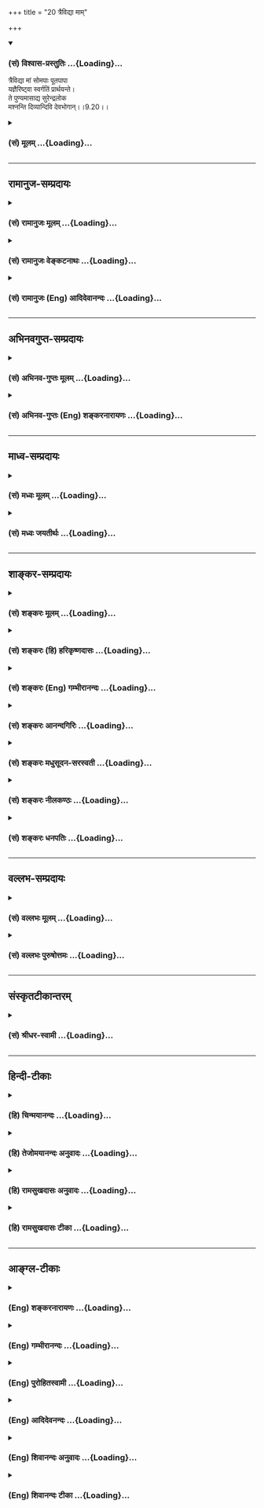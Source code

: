 +++
title = "20 त्रैविद्या माम्"

+++
<div class="js_include" newlevelforh1="3" title="(सं) विश्वास-प्रस्तुतिः" unfilled url="/purANam_vaiShNavam/mahAbhAratam/06-bhIShma-parva/03-bhagavad-gItA-parva/saMskRtam/vishvAsa-prastutiH/09_rAja-vidyA-rAja-guhy/20_traividyA_mAm.md">
<details open><summary><h3>(सं) विश्वास-प्रस्तुतिः ...{Loading}...</h3></summary>

त्रैविद्या मां सोमपाः पूतपापा  
यज्ञैरिष्ट्वा स्वर्गतिं प्रार्थयन्ते।  
ते पुण्यमासाद्य सुरेन्द्रलोक  
मश्नन्ति दिव्यान्दिवि देवभोगान्।।9.20।।
</details>
</div>
<div class="js_include collapsed" newlevelforh1="3" title="(सं) मूलम्" unfilled url="/purANam_vaiShNavam/mahAbhAratam/06-bhIShma-parva/03-bhagavad-gItA-parva/saMskRtam/mUlam/09_rAja-vidyA-rAja-guhy/20_traividyA_mAm.md">
<details><summary><h3>(सं) मूलम् ...{Loading}...</h3></summary>

त्रैविद्या मां सोमपाः पूतपापा  
यज्ञैरिष्ट्वा स्वर्गतिं प्रार्थयन्ते।  
ते पुण्यमासाद्य सुरेन्द्रलोक  
मश्नन्ति दिव्यान्दिवि देवभोगान्।।9.20।।
</details>
</div>


_________________
## रामानुज-सम्प्रदायः
<div class="js_include collapsed" newlevelforh1="3" title="(सं) रामानुजः मूलम्" unfilled url="/purANam_vaiShNavam/mahAbhAratam/06-bhIShma-parva/03-bhagavad-gItA-parva/saMskRtam/rAmAnujaH/mUlam/09_rAja-vidyA-rAja-guhy/20_traividyA_mAm.md">
<details><summary><h3>(सं) रामानुजः मूलम् ...{Loading}...</h3></summary>

।।9.20।। ऋग्यजुः सामरूपाः तिस्रो विद्याः त्रिविद्यम्; केवलं
त्रिविद्यनिष्ठाः **त्रैविद्याः।** न तु त्रय्यन्तं निष्ठाः;
त्रय्यन्तनिष्ठा हि महात्मानः पूर्वोक्तप्रकारेण अखिलवेदवेद्यं माम् एव
ज्ञात्वा अतिमात्रमद्भक्तिकारितकीर्तनादिभिः ज्ञानयज्ञेन च मदेकप्राप्या
माम् एव उपासते। त्रैविद्याः तु वेदप्रतिपाद्यकेवलेन्द्रादियागशिष्टसोमान्
पिबन्तः **पूतपापाः** स्वर्गादिप्राप्तिविरोधिपापात् पूताः तैः
केवलेन्द्रादिदैवत्यतया अनुसंहितैः **यज्ञैः** वस्तुतः तद्रूपं **माम्
इष्ट्वा** तथा अवस्थितं माम् अजानन्तः **स्वर्गतिं प्रार्थयन्ते। ते
पुण्यं** दुःखासंभिन्नं **सुरेन्द्रलोकं** प्राप्य तत्र **दिव्यान्
देवभोगान्** अश्नन्ति।

</details>
</div>
<div class="js_include collapsed" newlevelforh1="3" title="(सं) रामानुजः वेङ्कटनाथः" unfilled url="/purANam_vaiShNavam/mahAbhAratam/06-bhIShma-parva/03-bhagavad-gItA-parva/saMskRtam/rAmAnujaH/venkaTanAthaH/09_rAja-vidyA-rAja-guhy/20_traividyA_mAm.md">
<details><summary><h3>(सं) रामानुजः वेङ्कटनाथः ...{Loading}...</h3></summary>

  
  
।।9.20।। सदसच्चाहमर्जुन इत्यस्यानन्तरंत्रैविद्याः इत्यादिकमसङ्गतमिति
शङ्कायां पूर्वोत्तरानुवृत्तप्रघट्टाकार्थं प्रदर्शयन् सङ्गतिमाह -- एवं
महात्मनामिति। महात्मनां ज्ञानिनां भगवदनुभवैकभोगानामिति
त्रिभिःमहात्मानस्तुज्ञात्वाअनन्यमनसः \[9।13\] इति
प्रागुक्तस्मारणम्। अवजानन्ति \[9।11\] इत्याद्यपेक्षयामहात्मानस्तु
इत्यादेः विशेषकथनरूपत्वेऽपि
भजनकीर्तनादेर्भक्तस्वरूपनिरूपकतयावृत्तमुक्त्वेत्युक्तम्। एवं
निरूपितस्वरूपाणां तेषां निरतिशयफलसौकर्यादिकमभिधास्यमानं विशेषो
भवितुमर्हतीतितेषामेव विशेषं दर्शयितुमित्युक्तम्। अज्ञानामित्यनेनपरं
भावमजानन्तः \[9।11\] इति प्रागुक्ता एवात्र फल्गुफलयोगादिभिः प्रपञ्च्यन्त
इति सूचितम्। त्रैविद्याः इत्यत्र सङ्ख्याविशेषप्रसिद्ध्यात्रयीधर्मम् इति
वक्ष्यमाणानुसन्धानाच्च विद्यां विशिंषन् समासार्थं चाहऋग्यजुरिति। तिस्रो
विद्याः समाहृता इति द्रष्टव्यम्। द्विगुसमासत्वात्
त्रिविद्यमित्येकवद्भावनपुंसकत्वे। अकारान्तोत्तरपदो द्विगुः स्त्रियां
भाष्यते इत्यस्यपात्रादिभ्यः प्रतिषेधो वक्तव्यः इत्यपवादः। तदधीते तद्वेद
\[अष्टा.4।2।59\] इत्यण्प्रत्ययविवक्षयाऽऽहत्रिविद्यनिष्ठा इति।
सर्ववेदविषयत्वे विरोधात्कर्ममात्रविषयत्वज्ञापनायकेवलशब्दः। तदेव विशदयतिन
तु त्रय्यन्तनिष्ठा इति। विषयव्यवस्थापनाय पूर्वोक्तानां महात्मनामपि
वेदैकदेशभूतोपनिषन्निष्ठत्वं सर्वस्यापि वेदस्य तत्तद्द्वारा
भगवत्परत्वस्वीकारं च वदन्;
यथावस्थितज्ञानाधीनपुरुषार्थविशेषाभिलाषतदुपायनिष्ठतामात्रेण
विशेषात्सिद्धान्तान्तरनिष्ठत्वभ्रमं च व्युदस्यन्;
केवलत्रयीनिष्ठवृत्तव्याख्यानावसरे तद्व्यवच्छेद्यमखिलं
दर्शयतित्रय्यन्तनिष्ठा हीति। एतेन प्रकरणान्तरेषुचतुर्थी विद्या इति
मोक्षसाधनभूता त्रय्यन्तविद्यैवोच्यते इति दर्शितम्। यथाऽऽह जनकाय
याज्ञवल्क्यः -- एषा तेऽऽन्वीक्षिकी विद्या चतुर्थी साम्परायिकी
\[म.भा.12।318।47\] इतिचतुर्थी राजशार्दूल विद्यैषा साम्परायिकी
\[म.भा.12।318।35\] इति च। वेदप्रतिपाद्येति --
कर्मभागमात्रप्रतिपाद्येत्यर्थः। महात्मनामपि
विद्याङ्गकर्मगतसोमपानसद्भावात्तद्व्यवच्छेदायोक्तंकेवलेन्द्रादियागशिष्टेति।
अयज्ञशिष्टसोमपानस्याधर्मत्वाद्यागशिष्टत्वोक्तिः। स्वर्गतिं प्रार्थयन्ते
इत्यनन्तरमभिधानात्तत्प्रतिबन्धकपापनिरासकत्वमात्रमेवात्र
सोमपानस्येत्यभिप्रायेण स्वर्गादिप्राप्तिविरोधिपापात्पूता इत्युक्तम्।
स्वर्गशब्दोपलक्षणार्थत्वज्ञापनायादिशब्दः। पापस्य पूतत्वं नाम निरस्तत्वम्
तदेव हि पुरुषस्य पूतत्वमित्यभिप्रायेणपापात्पूता इति निर्देशः।
पापान्मुक्ता इत्यर्थः। स्वर्गाद्यर्थिनां तत्त्वतो भगवज्ज्ञानाभावस्य
साक्षाद्भगवद्याजिनां भगवत्प्राप्तेः केवलेन्द्रादियागानामपि वस्तुतः
परमपुरुषाराधनरूपत्वस्य तज्ज्ञानाभावाच्च तेषां वैकल्यस्यये
त्वन्यदेवताभक्ताः \[9।23\] इत्यादिश्लोकत्रयेण
वक्ष्यमाणत्वात्;यज्ञैर्मामिष्ट्वा इत्येतत्परमपुरुषस्य
स्वानुसन्धानमात्रमूलं वचः न पुनर्यजमानानुसन्धानमूलमिति
ज्ञापनायोक्तंतैरित्यादि अजानन्त इत्यन्तम्। अनुष्ठानस्य
फलकामनापूर्वकत्वेऽपि यज्ञानन्तरमेव हि फलं देहीति देवतां प्रति प्रार्थनम्
अतःइष्ट्वा प्रार्थयन्ते इति क्रमोपपत्तिः।
पुण्यक्रियातज्जन्यादृष्टयोर्लोकसामानाधिकरण्यायोगात् सुरेन्द्रलोकस्य
फलमात्ररूपस्य पावनत्वेनाश्रुतत्वात् प्रभूतदुःखासम्भिन्नत्वस्य च
श्रुतत्वात्पुण्यप्रतिक्षेप्यपापकार्यदुःखनिवृत्तिपरोऽयं पुण्यशब्द
इत्यभिप्रायेणोक्तंदुःखासम्भिन्नमिति। पुण्यसाध्यसुखमयत्वलक्षणायां वा
दुःखनिवृत्तिरर्थसिद्धा। पुण्यसाध्यत्वलक्षणायां त्वर्थतः पुनरुक्तिः
स्यात्। सुरेन्द्रलोकं प्राप्य इत्युक्तेऽपि पुनःदिवि इति निर्देशो
विचित्रभोगाश्रयतत्तदवान्तरप्रदेशविशेषविषयो
भवितुमर्हतीतितत्रतत्रेत्युक्तम्। दिव्यानिति मोहनत्वाय
भौमभोगवैलक्षण्यकथनम्। दिव्यान् दिवि भवान् देवभोगान् देवानां
भोग्यानित्यर्थः। देवभोग्यपशुपुरोडाशादिभौमव्यवच्छेदार्थं चदिव्यशब्दः।
देवा हि स्वरूपतः कालतश्च परिमितान् स्वभोगान् स्वयाजिभ्यः संविभजन्ते।
अश्नन्ति भुञ्जते; अनुभवन्तीत्यर्थः।  
  
भुक्त्वेति ह्यनूद्यते। विशालम् इत्यनेन भौमभोगापेक्षया
पृथुत्वसूचनम्। स्वर्गलोकं भुक्त्वेति स्वर्गलोकसम्भवान्
भोगाननुभूयेत्यर्थः। नहि स्वर्गानुभवाद्बन्धकपुण्यान्तरक्षयः कर्मशेषेण
विशिष्टजात्यादिप्राप्तिः श्रूयत इत्यभिप्रायेणोक्तंतदनुभवहेतुभूत इति।
एतेनस्वर्गेऽपि पातभीतस्य \[वि.पु.6।5।50\] इत्यादि दर्शितम्। मर्त्यशब्देन
भूलोकेऽप्यस्थिरत्वं द्योतितम्। एवंशब्दाभिप्रेतेन प्रकारेण त्रयीशब्दस्य
तत्र सङ्कोचं; कामकामत्वे हेतुं च दर्शयतिएवं त्रय्यन्तसिद्धज्ञानविधुरा
इति। अनुवादोऽयं स्वरूपतो मोक्षानुगुणस्यापि धर्मस्य
प्रकारविशेषात्पुनरावृत्तिहेतुत्वमिति ज्ञापनार्थः। पूर्वः कामशब्दः कर्मणि
व्युत्पन्न इत्याहकाम्यस्वर्गादिकामा इति। मोक्षस्यापि फलतया
काम्यमानत्वात्ततोऽत्र सङ्कोचाय स्वर्गादिशब्दः। केवलशब्देन
त्रय्यन्तसिद्धस्वाङ्गिभूतपरमधर्मराहित्योक्तिः। गतं चागतं च गतागतं; तदेव
लभन्ते। नहि गमनामनमात्रं दोष इत्यत्राहअल्पेति।
अनुभवदशायामप्यल्पत्वात्;यथा पशुरेवं स देवानाम् \[बृ.उ.1।4।10\] इति
प्रक्रिययाऽतिशयितब्रह्मादिसुखानुसन्धानेन दुःखत्वम तस्य
चास्थिरत्वानुसन्धानाद्दुःखतरत्वम् तत्प्रध्वंसागमे तु दुःखतमत्वम्
घटीयन्त्रन्यायेन पुनरावृत्त्यधीनगर्भवासव्याधिरनिरयादिसम्भवं तु दुःखं
वक्तुमपि दुस्सहम् तच्चासङ्ख्यातप्रवाहमिति भावः।

</details>
</div>
<div class="js_include collapsed" newlevelforh1="3" title="(सं) रामानुजः (Eng) आदिदेवानन्दः" unfilled url="/purANam_vaiShNavam/mahAbhAratam/06-bhIShma-parva/03-bhagavad-gItA-parva/saMskRtam/rAmAnujaH/english/AdidevAnandaH/09_rAja-vidyA-rAja-guhy/20_traividyA_mAm.md">
<details><summary><h3>(सं) रामानुजः (Eng) आदिदेवानन्दः ...{Loading}...</h3></summary>

9.20 The three Vedas consist of the Rk, Yajus and Saman. The followers
of the three Vedas are called 'Trai-vidyah', but they are not devoted to
Vedanta (or Trayyanta). The great souls, who rely on Vedanta, know Me,
as mentioned before, to be the only object to be known from all the
Vedas. Considering Me as the highest object of attainment, they worship
Me through singing My names etc., caused by deep devotion to Me, and
also through the sacrifice of knowledge. But the followers of the three
Vedas drink the Soma beverage, forming the remainder of sacrifices in
honour of Indra and other divinities, as prescribed by the Vedas. They
are thery purified of evil that stand in the way of attainment of
heaven. In these sacrifices, in which Indra etc., are regarded as
divinties, they really worship Me in the forms of these divinities. They
'however' do not know that I abide in them in that way, and so they pray
for the way to heaven etc. After attaining the world of Indra, which is
free from unhappiness, they enjoy everywhere the divine pleasures.

</details>
</div>


_________________
## अभिनवगुप्त-सम्प्रदायः
<div class="js_include collapsed" newlevelforh1="3" title="(सं) अभिनव-गुप्तः मूलम्" unfilled url="/purANam_vaiShNavam/mahAbhAratam/06-bhIShma-parva/03-bhagavad-gItA-parva/saMskRtam/abhinava-guptaH/mUlam/09_rAja-vidyA-rAja-guhy/20_traividyA_mAm.md">
<details><summary><h3>(सं) अभिनव-गुप्तः मूलम् ...{Loading}...</h3></summary>

।।9.20 -- 9.21।। नन्वेवं यदि बाह्ययागादिनाऽपि ब्रह्म प्राप्तिः +++(S
ब्रह्माप्तिः)+++ ; तर्हि अग्निष्टोमादिष्वपि किम् अन्यो याज्यः अभ्युपगमे
भेदवादः वासुदेव एव +++(S omits एव)+++ इति चेत्; कथं नापवर्गस्तैः \[प्राप्यते\]
तदर्थमुच्यते -- त्रैविद्या इत्यादि। ते तमित्यादि। यद्यपि ते मामेव
यजन्ते। तथापि स्वर्गमात्रप्रार्थनया मितं कर्म निजसत्त्वदुर्बलतया
स्वर्गादिमात्रेणैव फलेनावच्छिन्दन्ति। अत एवैषां पुनरावर्तको धर्मः। एवं
ते गतागतं लभन्ते; न तु यागस्य पुनरावृत्तिप्रसवधर्मा स्वभावः।

</details>
</div>
<div class="js_include collapsed" newlevelforh1="3" title="(सं) अभिनव-गुप्तः (Eng) शङ्करनारायणः" unfilled url="/purANam_vaiShNavam/mahAbhAratam/06-bhIShma-parva/03-bhagavad-gItA-parva/saMskRtam/abhinava-guptaH/english/shankaranArAyaNaH/09_rAja-vidyA-rAja-guhy/20_traividyA_mAm.md">
<details><summary><h3>(सं) अभिनव-गुप्तः (Eng) शङ्करनारायणः ...{Loading}...</h3></summary>

9.20 See Comment under 9.21

</details>
</div>


_________________
## माध्व-सम्प्रदायः
<div class="js_include collapsed" newlevelforh1="3" title="(सं) मध्वः मूलम्" unfilled url="/purANam_vaiShNavam/mahAbhAratam/06-bhIShma-parva/03-bhagavad-gItA-parva/saMskRtam/madhvaH/mUlam/09_rAja-vidyA-rAja-guhy/20_traividyA_mAm.md">
<details><summary><h3>(सं) मध्वः मूलम् ...{Loading}...</h3></summary>

।।9.20 -- 9.21।। तथापि मद्भजनमेवान्यदेवताभजनाद्वरमिति दर्शयति --
त्रैविद्या इत्यादिना।

</details>
</div>
<div class="js_include collapsed" newlevelforh1="3" title="(सं) मध्वः जयतीर्थः" unfilled url="/purANam_vaiShNavam/mahAbhAratam/06-bhIShma-parva/03-bhagavad-gItA-parva/saMskRtam/madhvaH/jayatIrthaH/09_rAja-vidyA-rAja-guhy/20_traividyA_mAm.md">
<details><summary><h3>(सं) मध्वः जयतीर्थः ...{Loading}...</h3></summary>

।।9.20 -- 9.21।। सदसच्चाहमर्जुन \[9।16\] इति
विज्ञानस्योपसंहृतत्वादुत्तरस्यासङ्गतिमाशङ्क्याह -- **तथापी**ति। अहं
क्रतुः \[9।16\] इत्यादिना सर्वक्रत्वादिभोक्तृत्वं यदुक्तं भगवतस्तदसदिति
वक्ष्यामीति गूढाभिसन्धिना यदि सर्वत्र भोक्ता भगवान्; तर्हि किं भागवतानां
त्रैविद्यानां च फलसाम्यमेव इति,पृष्टस्येदमुत्तरमित्याशयः। तथापि सर्वत्र
भगवतो भोक्तृत्वेऽपि मद्भजनं भागवतैरनुष्ठितम्; देवतेति पित्राद्युपलक्षणम्
त्रैविद्याद्यनुष्ठिताद्वरमुत्कृष्टफलम्। इत्यादिना श्लोकत्रयेण।

</details>
</div>


_________________
## शाङ्कर-सम्प्रदायः
<div class="js_include collapsed" newlevelforh1="3" title="(सं) शङ्करः मूलम्" unfilled url="/purANam_vaiShNavam/mahAbhAratam/06-bhIShma-parva/03-bhagavad-gItA-parva/saMskRtam/shankaraH/mUlam/09_rAja-vidyA-rAja-guhy/20_traividyA_mAm.md">
<details><summary><h3>(सं) शङ्करः मूलम् ...{Loading}...</h3></summary>

।।9.20।। --,**त्रैविद्याः** ऋग्यजुःसामविदः **मां** वस्वादिदेवरूपिणं
**सोमपाः** सोमं पिबन्तीति सोमपाः; तेनैव सोमपानेन **पूतपापाः**
शुद्धकिल्बिषाः; **यज्ञैः** अग्निष्टोमादिभिः **इष्ट्वा** पूजयित्वा
**स्वर्गतिं** स्वर्गगमनं स्वरेव गतिः स्वर्गतिः ताम्; **प्रार्थयन्ते।**
**ते** च **पुण्यं** पुण्यफलम् **आसाद्य** संप्राप्य **सुरेन्द्रलोकं**
शतक्रतोः स्थानम् **अश्नन्ति** भुञ्जते **दिव्यान् दिवि** भवान्
अप्राकृतान् **देवभोगान्** देवानां भोगान्।।

</details>
</div>
<div class="js_include collapsed" newlevelforh1="3" title="(सं) शङ्करः (हि) हरिकृष्णदासः" unfilled url="/purANam_vaiShNavam/mahAbhAratam/06-bhIShma-parva/03-bhagavad-gItA-parva/saMskRtam/shankaraH/hindI/harikRShNadAsaH/09_rAja-vidyA-rAja-guhy/20_traividyA_mAm.md">
<details><summary><h3>(सं) शङ्करः (हि) हरिकृष्णदासः ...{Loading}...</h3></summary>

।।9.20।। परंतु जो विषयवासनायुक्त अज्ञानी --, ऋक्; यजु और साम -- इन तीनों
वेदोंको जाननेवाले; सोमरसका पान करनेवाले और पापरहित हुए अर्थात् सोमरसका
पान करनेसे जिनके पाप नष्ट हो गये हैं ऐसे सकाम पुरुष वसु आदि देवोंके
रूपमें स्थित मुझ परमात्माका अग्निष्टोमादि यज्ञोंद्वारा पूजन करके
स्वर्गप्राप्तिकी इच्छा करते हैं। वे अपने पुण्यके फलस्वरूप इन्द्रके
स्थानको पाकर स्वर्गमें देवताओंके दिव्य भोगोंको भोगते हैं अर्थात्
देवताओंके जो स्वर्गमें होनेवाले अप्राकृत भोग हैं उनको भोगते हैं।

</details>
</div>
<div class="js_include collapsed" newlevelforh1="3" title="(सं) शङ्करः (Eng) गम्भीरानन्दः" unfilled url="/purANam_vaiShNavam/mahAbhAratam/06-bhIShma-parva/03-bhagavad-gItA-parva/saMskRtam/shankaraH/english/gambhIrAnandaH/09_rAja-vidyA-rAja-guhy/20_traividyA_mAm.md">
<details><summary><h3>(सं) शङ्करः (Eng) गम्भीरानन्दः ...{Loading}...</h3></summary>

9.20 Those, again, who are ignorant and desirous of pleasures,
trai-vidyah, who are versed in the three Vedas, who know the Rk, Yajus
and Sama Vedas; somapah, who are drinkers of Soma; and who, as a result
of that very drinking of Soma, are puta-papah, purified of sin;
prarthayante, pray for; the svargatim, heavenly goal, the attainment of
heaven-heaven itself being the goal \[Ast. adds this portion-svareva
gatih, heaven itself being the goal.-Tr.\]-; istva, by worshipping; mam,
Me, existing in the forms of gods such as the Vasus and others; yajnaih,
through sacrifices such as the Agnistoma etc. And asadya, having
reached; surendra-lokam, the place (world) of the kind of gods, of
Indra; (which is) punyam, the result of righteousness; te, they;
asnanti, enjoy; divi, in heaven; the devyan, divine, heavenly,
supernatural;; deva-bhogan, pleasures of gods.

</details>
</div>
<div class="js_include collapsed" newlevelforh1="3" title="(सं) शङ्करः आनन्दगिरिः" unfilled url="/purANam_vaiShNavam/mahAbhAratam/06-bhIShma-parva/03-bhagavad-gItA-parva/saMskRtam/shankaraH/AnandagiriH/09_rAja-vidyA-rAja-guhy/20_traividyA_mAm.md">
<details><summary><h3>(सं) शङ्करः आनन्दगिरिः ...{Loading}...</h3></summary>

।।9.20।। भगवद्भक्तानामपि निष्कामाना(णा)मेव मुक्तिरिति दर्शयितुं सकामानां
पुंसां संसारमवतारयति -- **ये पुनरिति।** तिस्रो विद्या अधीयते विदन्तीति
वा; त्रैविद्या वेदविदस्तदाह -- **ऋगिति।** वस्वादीत्यादिशब्देन
सवनद्वयेशानादित्यारुद्राश्च गृह्यन्ते। शुद्धकिल्बिषाः निरस्तपापा इति
यावत्।

</details>
</div>
<div class="js_include collapsed" newlevelforh1="3" title="(सं) शङ्करः मधुसूदन-सरस्वती" unfilled url="/purANam_vaiShNavam/mahAbhAratam/06-bhIShma-parva/03-bhagavad-gItA-parva/saMskRtam/shankaraH/madhusUdana-sarasvatI/09_rAja-vidyA-rAja-guhy/20_traividyA_mAm.md">
<details><summary><h3>(सं) शङ्करः मधुसूदन-सरस्वती ...{Loading}...</h3></summary>

।।9.20।। एवमेकत्वेन पृथक्त्वेन बहुधा चेति त्रिविधा अपि निष्कामाः सन्तो
भगवन्तमुपासीनाः सत्त्वशुद्धिज्ञानोत्पत्तिद्वारेण क्रमेण मुच्यन्ते। ये तु
सकामाः सन्तो न केनापि प्रकारेण भगवन्तमुपासते किंतु स्वस्वकामसाधनानि
काम्यान्येव कर्माण्यनुतिष्ठन्ति ते सत्त्वशोधकाभावेन ज्ञानसाधमनधिरूढाः
पुनःपुनर्जन्ममरणप्रबन्धेन सर्वदा संसारदुःखमेवानुभवन्तीत्याह द्वाभ्यां।
ऋग्वेदयजुर्वेदसामवेदलक्षणा हौत्राध्वर्यवौद्गात्रप्रतिपत्तिहेतवस्तिस्रो
विद्या येषां ते त्रिविद्याः त्रिविद्या एव स्वार्थिकतद्धितेन
त्रैविद्यास्तिस्रो विद्या वदन्तीति वा वेदत्रयविदो याज्ञिकाः
यज्ञैरग्निष्टोमादिभिः क्रमेण सवनत्रये वसुरुद्रादित्यरूपिणं
मामीश्वरमिष्ट्वा तद्रूपेण मामजानन्तोऽपि वस्तुवृत्तेन पूजयित्वा अभिषुत्य
हुत्वा च सोमं पिबन्तीति समोपाः सन्तस्तेनैव सोमपानेन पूतपापा
निरस्तस्वभोगप्रतिबन्धकपापाः सकामतया स्वर्गतिं प्रार्थयन्ते नतु
सत्त्वशुद्धिज्ञानोत्पत्त्यादि। ते दिवि स्वर्गे लोके पुण्यं पुण्यफलं
सर्वोत्कृष्टं सुरेन्द्रलोकं शतक्रतोः स्थानमासाद्य
दिव्यान्मनुष्यैरलभ्यान् देवभोगान्देवदेहोपभोग्यान्कामानश्नन्ति भुञ्जते।

</details>
</div>
<div class="js_include collapsed" newlevelforh1="3" title="(सं) शङ्करः नीलकण्ठः" unfilled url="/purANam_vaiShNavam/mahAbhAratam/06-bhIShma-parva/03-bhagavad-gItA-parva/saMskRtam/shankaraH/nIlakaNThaH/09_rAja-vidyA-rAja-guhy/20_traividyA_mAm.md">
<details><summary><h3>(सं) शङ्करः नीलकण्ठः ...{Loading}...</h3></summary>

।।9.20।। ये पुनरुक्तेषु प्रकारेष्वन्यतमेनापि मां न भजन्ते ते केवलकर्मठाः
कां गतिं प्राप्नुवन्तीति शृणु -- **त्रैविद्या इति।** तिस्रः
ऋग्यजुःसामरूपाः विद्या येषां ते त्रिविद्याः त एव त्रैविद्याः सोमपाः
सोमपायिनो याज्ञिकाः यज्ञैर्मामिष्ट्वा स्वर्गतिं फलं प्रार्थयन्ते।
दिव्यानप्राकृतान्संकल्पमात्रोपनतान्दुःखासंभिन्नान्।

</details>
</div>
<div class="js_include collapsed" newlevelforh1="3" title="(सं) शङ्करः धनपतिः" unfilled url="/purANam_vaiShNavam/mahAbhAratam/06-bhIShma-parva/03-bhagavad-gItA-parva/saMskRtam/shankaraH/dhanapatiH/09_rAja-vidyA-rAja-guhy/20_traividyA_mAm.md">
<details><summary><h3>(सं) शङ्करः धनपतिः ...{Loading}...</h3></summary>

।।9.20।। एवं ते सततं कीर्तयन्तः यतन्तश्च दृढव्रताः। नमस्यन्तश्च मां
भक्त्या नित्ययुक्ता उपासते। ज्ञानयज्ञेन एकत्वेन पृथकत्वेन बहुधा चोपासते
इति पूर्वोक्तैर्वृत्तिप्रकारैः मां पूजयन्तस्ते साक्षात्परंपरया च मामेव
प्राप्नुवन्तीर्थादुक्तम् इदानीमाज्ञानां भगवद्भक्तिवर्जितानां
केवलकर्मजडानां स्वर्गप्राप्त्यापि संसारानिवृत्तिरित्याह -- त्रैविधा
इत्यादिना। ऋग्यजुःसामवेदप्रतिपादितकर्ममात्रज्ञाः याज्ञिकाः सोमं
पिबन्तीति सोमपास्तेनैव सोमपानेन पूतानि सर्वगप्रतिबन्धकानि येषां ते
शुद्धकिल्बिषाः धूतपापा इतियावत्।
यज्ञैरग्निष्टोमादिभिर्मामिन्द्रवस्वादिरुपिणमजानन्तोऽपि वस्तुवृत्त्या
तद्रूपिणं मामिष्ट्वा पजयित्वा ये स्वर्गतिं स्वर्गगमनं गम्यत इति गतिः फल
स्वरेव गतिरिति वा तां प्रार्थयन्ते च पुण्यं पुण्यफलं सुरेन्द्रस्य
देवराजस्य पुरंदरस्य लोकं स्वर्गलोकं आसाद्य संप्राप्य दिवि स्वर्गे
दिव्यान् दिविभवान् देवभोगान् देवैर्भोक्तुं योग्यान् भोगानश्रन्ति
भुञ्जते।

</details>
</div>


_________________
## वल्लभ-सम्प्रदायः
<div class="js_include collapsed" newlevelforh1="3" title="(सं) वल्लभः मूलम्" unfilled url="/purANam_vaiShNavam/mahAbhAratam/06-bhIShma-parva/03-bhagavad-gItA-parva/saMskRtam/vallabhaH/mUlam/09_rAja-vidyA-rAja-guhy/20_traividyA_mAm.md">
<details><summary><h3>(सं) वल्लभः मूलम् ...{Loading}...</h3></summary>

।।9.20 -- 9.21।। त्रैविद्या इति। त्रिगुणात्मकत्रिवेदविद्यायां निष्णाताः;
तथा च त्रिगुणकर्मकारिणः तथाविधैरेव यज्ञैस्तत्तद्देवताविशेषं समाराध्य
वस्तुतस्तत्राहमेवेति मामित्युक्तम्। स्वर्गतिं
प्रार्थयन्ते।। स्वर्गतिमित्युपलक्षणं कर्मानुगुणलोकानाम्। तथाहि निबन्धे --
सात्त्विकः सात्त्विकं कर्म यथा श्रुतिपरः कृती। स्वर्गलोकस्तस्य
सिद्धयेद्विमानैस्त्रीभिरावृतः।। पुण्यस्य तु तिरोधाने
पतत्यर्वाक्शिरास्ततः। पुण्यशेषं समादाय समीचीनेषु जायते। राजसं कर्म
कुर्वाणो मेर्वादिसुखभाग्भवेत्। तामसं कर्म कुर्वाणोऽधोलोके
सुखभाग्भवेत्।। राजसं सात्विकं कुर्वन् दैत्यसर्गेषु जायते। राजसं कर्म
कुर्वाणश्चन्द्रलोके सुखी भवेत्। वृष्टिद्वाराऽन्नरूपः सन् रेतोयोनिषु
जायते। तामसं कर्म कुर्वाणो यक्षलोके सुखी भवेत्। तामसः सात्विकं कुर्वन्
पितृलोके महीयते। राजसं कर्म कुर्वाणो भूतादिसुखमाप्नुयात्।। तामसं कर्म
कुर्वाणः सर्पादिसुखभाग्भवेत्। सर्वेषां पुनरावृत्तिस्तथा कर्म पुनर्भवः
इति। तदाह -- क्षीणे पुण्ये इति। न तु क्षीणे लोके तद्यथेह कर्मजितो
\[चितो\] लोकः क्षीयत एवमेव अमुत्र पुण्यजितो \[चितो\] लोकः क्षीयते
\[छां.उ.8।1।6\] इति श्रुतिस्तूपचारमात्रम्। एवं त्रयीधर्मपराः कामकामा
गतागतमवाप्नुवन्ति जन्ममरणपर्यावर्त्तमनुभवन्तो गुणप्रवाहमार्गे पतिता
भवन्तीत्यर्थः। अयं जायस्य म्रियस्वेति तृतीयो दुष्टोऽधर्म -- (गुण)
प्रवाहमार्ग उक्तः; तत्र अधर्मप्रवाहमार्गे जीवा नाङ्गीकृताः केनापि
स्वरूपेण किन्तु माययेति सिद्धान्तः।

</details>
</div>
<div class="js_include collapsed" newlevelforh1="3" title="(सं) वल्लभः पुरुषोत्तमः" unfilled url="/purANam_vaiShNavam/mahAbhAratam/06-bhIShma-parva/03-bhagavad-gItA-parva/saMskRtam/vallabhaH/puruShottamaH/09_rAja-vidyA-rAja-guhy/20_traividyA_mAm.md">
<details><summary><h3>(सं) वल्लभः पुरुषोत्तमः ...{Loading}...</h3></summary>

  
  
।।9.20।। एवं बहुप्रकारकं यत्स्वस्वरूपमुक्तं तदज्ञात्वा ये
यज्ञाद्रिकमन्यया कुर्वन्ति सकामास्ते जन्ममरणात्मके संसारे तिष्ठन्तीत्याह
द्वाभ्याम् -- त्रैविद्या इति। त्रैविद्याः वेदत्रयीनिरूपितकर्मकर्त्तारः।
सोमपाः यज्ञशेषामृतपातारः। पूतपापाः कर्मिणां पापसम्भवाद्विधूतकल्मषाः।
यज्ञैरेव वा विधूतकल्मषाः। मां यज्ञैरिष्ट्वा मदाज्ञारूपत्वेन
भक्तिप्रतिबन्धनिवर्तकत्वमज्ञात्वा तत्स्वरूपं चाज्ञात्वा स्वर्गतिं
इन्द्रादिलोकं प्रार्थयन्ते।  
  

</details>
</div>


_________________
## संस्कृतटीकान्तरम्
<div class="js_include collapsed" newlevelforh1="3" title="(सं) श्रीधर-स्वामी" unfilled url="/purANam_vaiShNavam/mahAbhAratam/06-bhIShma-parva/03-bhagavad-gItA-parva/saMskRtam/shrIdhara-svAmI/09_rAja-vidyA-rAja-guhy/20_traividyA_mAm.md">
<details><summary><h3>(सं) श्रीधर-स्वामी ...{Loading}...</h3></summary>

।।9.20।। तदेवम्अवजानन्ति मां मूढा इत्यादिश्लोकद्वयेन क्षिप्रफलाशया
देवतान्तरं भजन्तो मां नाद्रियन्त इत्यभक्ता दर्शिताः। महात्मानस्तु मां
पार्थ इत्यादिना च भक्ता उक्तास्तत्रैकत्वेन पृथक्त्वेन वा परमेश्वरं
श्रीवासुदेवं ये न भजन्ति तेषां जन्ममृत्युप्रवाहो दुर्वार इत्याह **--
त्रैविद्या मामिति द्वाभ्याम्।** ऋग्यजुःसामलक्षणास्तिस्रो विद्या येषां ते
त्रिविद्याः एव त्रैविद्याः स्वार्थे तद्धितः। तिस्रो विद्या अधीयन्ते
जानन्तीति वा त्रैविद्याः। वेदत्रयोक्तकर्मतत्परा इत्यर्थः।
वेदत्रयविहितैर्यज्ञैर्मामिष्ट्वा ममैव रूपं देवतान्तरमित्यजानन्तोऽपि
वस्तुत इन्द्रादिरूपेण मामेवेष्ट्वा संपूज्य यज्ञशेषं सोमं पिबन्तीति
सोमपाः तेनैव पूतपापाः शोधितकल्मषाः सन्तः स्वर्गतिं स्वर्गं प्रति गतिं ये
प्रार्थयन्ते ते पुण्यफलरूपं सुरेन्द्रस्य लोकं स्वर्गमासाद्य प्राप्य दिवि
स्वर्गे दिव्यानुत्तमान्देवानां भोगानश्नन्ति भुञ्जते।

</details>
</div>


_________________
## हिन्दी-टीकाः
<div class="js_include collapsed" newlevelforh1="3" title="(हि) चिन्मयानन्दः" unfilled url="/purANam_vaiShNavam/mahAbhAratam/06-bhIShma-parva/03-bhagavad-gItA-parva/hindI/chinmayAnandaH/09_rAja-vidyA-rAja-guhy/20_traividyA_mAm.md">
<details><summary><h3>(हि) चिन्मयानन्दः ...{Loading}...</h3></summary>

।।9.20।। च्ड्ढड्ढ क्दृथ्र्थ्र्ड्ढदद्यठ्ठद्धन्र् द्वदड्डड्ढद्ध 9.21

</details>
</div>
<div class="js_include collapsed" newlevelforh1="3" title="(हि) तेजोमयानन्दः अनुवादः" unfilled url="/purANam_vaiShNavam/mahAbhAratam/06-bhIShma-parva/03-bhagavad-gItA-parva/hindI/tejomayAnandaH/anuvAdaH/09_rAja-vidyA-rAja-guhy/20_traividyA_mAm.md">
<details><summary><h3>(हि) तेजोमयानन्दः अनुवादः ...{Loading}...</h3></summary>

।।9.20।। तीनों वेदों के ज्ञाता (वेदोक्त सकाम कर्म करने वाले), सोमपान
करने वाले एवं पापों से पवित्र हुए पुरुष मुझे यज्ञों के द्वारा पूजकर
स्वर्ग प्राप्ति चाहते हैं; वे पुरुष अपने पुण्यों के फलरूप इन्द्रलोक को
प्राप्त कर स्वर्ग में दिव्य देवताओं के भोग भोगते हैं।।

</details>
</div>
<div class="js_include collapsed" newlevelforh1="3" title="(हि) रामसुखदासः अनुवादः" unfilled url="/purANam_vaiShNavam/mahAbhAratam/06-bhIShma-parva/03-bhagavad-gItA-parva/hindI/rAmasukhadAsaH/anuvAdaH/09_rAja-vidyA-rAja-guhy/20_traividyA_mAm.md">
<details><summary><h3>(हि) रामसुखदासः अनुवादः ...{Loading}...</h3></summary>

।।9.20।। वेदत्रयीमें कहे हुए सकाम अनुष्ठानको करनेवाले और सोमरसको
पीनेवाले जो पापरहित मनुष्य यज्ञोंके द्वारा इन्द्ररूपसे मेरा पूजन करके
स्वर्ग-प्राप्तिकी प्रार्थना करते हैं, वे पुण्यके फलस्वरूप इन्द्रलोकको
प्राप्त करके वहाँ स्वर्गमें देवताओंके दिव्य भोगोंको भोगते हैं।

</details>
</div>
<div class="js_include collapsed" newlevelforh1="3" title="(हि) रामसुखदासः टीका" unfilled url="/purANam_vaiShNavam/mahAbhAratam/06-bhIShma-parva/03-bhagavad-gItA-parva/hindI/rAmasukhadAsaH/TIkA/09_rAja-vidyA-rAja-guhy/20_traividyA_mAm.md">
<details><summary><h3>(हि) रामसुखदासः टीका ...{Loading}...</h3></summary>

।।9.20।।***व्याख्या--'*****त्रैविद्याः मां सोमपाः ৷৷. दिव्यान्दिवि
देवभागान्'--**संसारके मनुष्य प्रायः यहाँके भोगोंमें ही लगे रहते हैं
उनमें जो भी विशेष बुद्धिमान् कहलाते हैं, उनके हृदयमें भी
उत्पत्ति-विनाशशील वस्तुओंका महत्त्व रहनेके कारण जब वे ऋक्, साम और यजुः
-- इन तीनों वेदोंमें कहे हुए सकाम कर्मोंका तथा उनके फलका वर्णन सुनते
हैं, तब वे (वेदोंमें आस्तिकभाव होनेके कारण) यहाँके भोगोंकी इतनी परवाह न
करके स्वर्गके भोगोंके लिये ललचा उठते हैं और स्वर्गप्राप्तिके लिये
वेदोंमें कहे हुए यज्ञोंके अनुष्ठानमें लग जाते हैं। ऐसे मनुष्योंके लिये
ही यहाँ **'त्रैविद्याः'** पद आया है।  
  
सोमलता अथवा सोमवल्ली नामकी एक लता होती है। उसके विषयमें शास्त्रमें आता
है कि जैसे शुक्लपक्षमें प्रतिदिन चन्द्रमाकी एक-एक कला बढ़ते-बढ़ते
पूर्णिमाको कलाएँ पूर्ण हो जाती हैं और कृष्णपक्षमें प्रतिदिन एक-एक कला
क्षीण होते-होते अमावस्याको कलाएँ सर्वथा क्षीण हो जाती हैं ऐसे ही उस
सोमलताका भी शुक्लपक्षमें प्रतिदिन एक-एक पत्ता निकलते-निकलते पूर्णिमातक
पंद्रह पत्ते निकल आते हैं और कृष्णपक्षमें प्रतिदिन एक-एक पत्ता
गिरते-गिरते अमावस्यातक पूरे पत्ते गिर जाते हैं **(टिप्पणी प₀ 506)**। उस
सोमलताके रसको सोमरस कहते हैं। यज्ञ करनेवाले उस सोमरसको वैदिक मन्त्रोंके
द्वारा अभिमन्त्रित करके पीते हैं, इसलिये उनको **'सोमपाः'** कहा गया है।

</details>
</div>


_________________
## आङ्ग्ल-टीकाः
<div class="js_include collapsed" newlevelforh1="3" title="(Eng) शङ्करनारायणः" unfilled url="/purANam_vaiShNavam/mahAbhAratam/06-bhIShma-parva/03-bhagavad-gItA-parva/english/shankaranArAyaNaH/09_rAja-vidyA-rAja-guhy/20_traividyA_mAm.md">
<details><summary><h3>(Eng) शङ्करनारायणः ...{Loading}...</h3></summary>

9.20. The masters of the three Vedas, the Somadrinkers, purified of
their sins, aspire for the heavengoal by offering sacrifices to Me. They
attain the meritorious world of the lord of gods and taste in the heaven
the heavenly pleasures of the gods.

</details>
</div>
<div class="js_include collapsed" newlevelforh1="3" title="(Eng) गम्भीरानन्दः" unfilled url="/purANam_vaiShNavam/mahAbhAratam/06-bhIShma-parva/03-bhagavad-gItA-parva/english/gambhIrAnandaH/09_rAja-vidyA-rAja-guhy/20_traividyA_mAm.md">
<details><summary><h3>(Eng) गम्भीरानन्दः ...{Loading}...</h3></summary>

9.20 Those who are versed in the Vedas, who are drinkers of Soma and are
purified of sin, pray for the heavenly goal by worshipping Me through
sacrifices. Having reached the place (world) of the king of gods, which
is the result of righteousness, they enjoy in heaven th divine pleasure
of gods.

</details>
</div>
<div class="js_include collapsed" newlevelforh1="3" title="(Eng) पुरोहितस्वामी" unfilled url="/purANam_vaiShNavam/mahAbhAratam/06-bhIShma-parva/03-bhagavad-gItA-parva/english/purohitasvAmI/09_rAja-vidyA-rAja-guhy/20_traividyA_mAm.md">
<details><summary><h3>(Eng) पुरोहितस्वामी ...{Loading}...</h3></summary>

9.20 Those who are versed in the scriptures, who drink the mystic
Soma-juice and are purified from sin, but who while worshipping Me with
sacrifices pray that I will lead them to heaven; they reach the holy
world where lives the Controller of the Powers of Nature, and they enjoy
the feasts of Paradise.

</details>
</div>
<div class="js_include collapsed" newlevelforh1="3" title="(Eng) आदिदेवनन्दः" unfilled url="/purANam_vaiShNavam/mahAbhAratam/06-bhIShma-parva/03-bhagavad-gItA-parva/english/AdidevanandaH/09_rAja-vidyA-rAja-guhy/20_traividyA_mAm.md">
<details><summary><h3>(Eng) आदिदेवनन्दः ...{Loading}...</h3></summary>

9.20 Those who are versed in the three Vedas, being purified from sin by
drinking the Soma juice, pray for the passage to heaven and worship Me
by sacrifices. Reaching the holy realm of the chief of the gods, they
enjoy in heaven celestial pleasures of the gods.

</details>
</div>
<div class="js_include collapsed" newlevelforh1="3" title="(Eng) शिवानन्दः अनुवादः" unfilled url="/purANam_vaiShNavam/mahAbhAratam/06-bhIShma-parva/03-bhagavad-gItA-parva/english/shivAnandaH/anuvAdaH/09_rAja-vidyA-rAja-guhy/20_traividyA_mAm.md">
<details><summary><h3>(Eng) शिवानन्दः अनुवादः ...{Loading}...</h3></summary>

9.20 The knowers of the three Vedas, the drinkers of Soma, purified of
all sins, worshipping Me by sacrifices, pray for the way to heaven; they
reach the holy world of the Lord of the gods and enjoy in heavn the
divine pleasures of the gods.

</details>
</div>
<div class="js_include collapsed" newlevelforh1="3" title="(Eng) शिवानन्दः टीका" unfilled url="/purANam_vaiShNavam/mahAbhAratam/06-bhIShma-parva/03-bhagavad-gItA-parva/english/shivAnandaH/TIkA/09_rAja-vidyA-rAja-guhy/20_traividyA_mAm.md">
<details><summary><h3>(Eng) शिवानन्दः टीका ...{Loading}...</h3></summary>

9.20 त्रैविद्याः the knowers of the three Vedas; माम् Me; सोमपाः the
drinkers of Soma; पूतपापाः purified from sin; यज्ञैः by sacrifices;
इष्ट्वा worshipping; स्वर्गतिम् way to heaven; प्रार्थयन्ते pray; ते
they; पुण्यम् holy; आसाद्य having reached; सुरेन्द्रलोकम् the world of
the Lord of gods; अश्नन्ति eat (enjoy); दिव्यान् divine; दिवि in heaven;
देवभोगान् the divine pleasures.Commentary May aspirants climb up to a
certain height on the ladder of Yoga. They are irresistibly swept away
by the temptation of the higher planes (the heaven; and the plane of the
celestial beings; etc.). They lose their power of discrimination and
right understanding and thery lose themselves in heavenly enjoyments.
The dwellers of the higher planes; the shining ones; tempt the aspirants
in a variety of ways. They say unto them; O Yogi; we are very much
pleased with your austerities and dispassion; spiritual practices and
divine alities. This is the plane for your final resting which you have
obtained through your merit and your austerities. We are all your
servants to obey your orders and carry out your ;nds or behests. Here is
the celestial car for you. You can move about anywhere you like. Here
are the celestial damsels to attend on you. They will please you with
their celestial music. Here is the wishfulfilling ree which will give
you whatever you want. Here is the celestial nectar in the golden cup;
which will make you immortal. Here is the celestial lake of supreme joy.
You can swim freely in this lake. The uncautious Yogi is easily carried
away by the invitations of the gods and the sweet flowery speeches. He
gets false satisfaction or contentment. He thinks that he has reached
the highest goal of Yoga. He yields to the templations and his energy is
dissipated in various directions. As soon as his merits are exhausted he
comes down to this earthplane. He will have to start his upward climb on
the spiritual lader once more. But that dispassionate Yogi who is
endowed with strong discrimination rejects ruthlessly these invitations
from the gods; marches boldly on his spiritual path and stops not till
he attains the highest rung on the ladder of Yoga or the highest summit
on the hill of knowledge or Nirvikalpa Samadhi. He is fully conscious
that enjoyments in heaven are as much worthless as those of this
illusory world. The pleasures of heaven are subtle; exceedingly intense
and extremely intoxicating. That is the reason why the uncautious;
nonvigilant and less dispassionate aspirant yields easily to the
temptations of the higher planes. Even in this physical plane; in the
West and in America where there is abundance of wealth; plenty of
dollars and gold; people enjoy subtle and intense sensual pleasures.
Every day scientists bring out new inventions; new forms of sensual
pleasures for the gratification of the mischievous and revolting senses.
Even an abstemious man of simple habits of India becomes a changed man
when he lives in America or Europe for some time. He yields to the
temptations. Such is the power of Maya. Such is the influence of
temptation. Such is the strength of the senses. That man who is endowed
with strong discrimination; sustained dispassion; good selfanalytic
power; and burning yearning for liberation; can resist temptations and
he aloen can be really happy. He alone can attain the highest goal of
life; the final beatitude or the sublime vision of the Infinite.Those
who drink the Soma juice are purified from sin.Sacrifices Such as the
Agnistoma; Jyotistoma. They worship Me as the Vasus and other deities
(Rudras and Adityas) by sacrifices such as the Agnistoma.Indra is the
Lord of the gods. He is called Satakratu because he had performed a
hundred sacrifices. The divine pleasures are the supernatural pleasures
of the heaven.DivyaBhoga An enjoyment that is beyond the reach of man or
an enjoyment that can be had only by the celestial body of the gods or
an enjoyment given by the gods in the heaven. The term Bhoga indicates
sensual pleasures. Though the heavenly pleasuresare of a very subtle
nature; yet,they are sensual pleasures only. (Cf.II.45)

</details>
</div>
